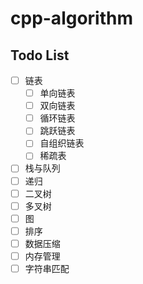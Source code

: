 # cpp-algorithm

## Todo List
- [ ] 链表
    - [ ] 单向链表
    - [ ] 双向链表
    - [ ] 循环链表
    - [ ] 跳跃链表
    - [ ] 自组织链表
    - [ ] 稀疏表
- [ ] 栈与队列
- [ ] 递归
- [ ] 二叉树
- [ ] 多叉树
- [ ] 图
- [ ] 排序
- [ ] 数据压缩
- [ ] 内存管理
- [ ] 字符串匹配
